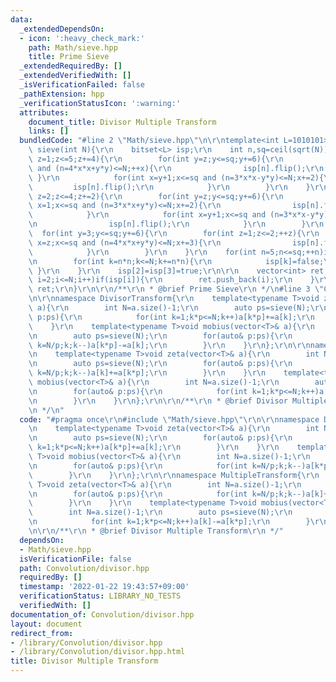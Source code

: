 ```yaml
---
data:
  _extendedDependsOn:
  - icon: ':heavy_check_mark:'
    path: Math/sieve.hpp
    title: Prime Sieve
  _extendedRequiredBy: []
  _extendedVerifiedWith: []
  _isVerificationFailed: false
  _pathExtension: hpp
  _verificationStatusIcon: ':warning:'
  attributes:
    document_title: Divisor Multiple Transform
    links: []
  bundledCode: "#line 2 \"Math/sieve.hpp\"\n\r\ntemplate<int L=1010101>vector<int>\
    \ sieve(int N){\r\n    bitset<L> isp;\r\n    int n,sq=ceil(sqrt(N));\r\n    for(int\
    \ z=1;z<=5;z+=4){\r\n        for(int y=z;y<=sq;y+=6){\r\n            for(int x=1;x<=sq\
    \ and (n=4*x*x+y*y)<=N;++x){\r\n                isp[n].flip();\r\n           \
    \ }\r\n            for(int x=y+1;x<=sq and (n=3*x*x-y*y)<=N;x+=2){\r\n       \
    \         isp[n].flip();\r\n            }\r\n        }\r\n    }\r\n    for(int\
    \ z=2;z<=4;z+=2){\r\n        for(int y=z;y<=sq;y+=6){\r\n            for (int\
    \ x=1;x<=sq and (n=3*x*x+y*y)<=N;x+=2){\r\n                isp[n].flip();\r\n\
    \            }\r\n            for(int x=y+1;x<=sq and (n=3*x*x-y*y)<=N;x+=2){\r\
    \n                isp[n].flip();\r\n            }\r\n        }\r\n    }\r\n  \
    \  for(int y=3;y<=sq;y+=6){\r\n        for(int z=1;z<=2;++z){\r\n            for(int\
    \ x=z;x<=sq and (n=4*x*x+y*y)<=N;x+=3){\r\n                isp[n].flip();\r\n\
    \            }\r\n        }\r\n    }\r\n    for(int n=5;n<=sq;++n)if(isp[n]){\r\
    \n        for(int k=n*n;k<=N;k+=n*n){\r\n            isp[k]=false;\r\n       \
    \ }\r\n    }\r\n    isp[2]=isp[3]=true;\r\n\r\n    vector<int> ret;\r\n    for(int\
    \ i=2;i<=N;i++)if(isp[i]){\r\n        ret.push_back(i);\r\n    }\r\n    return\
    \ ret;\r\n}\r\n\r\n/**\r\n * @brief Prime Sieve\r\n */\n#line 3 \"Convolution/divisor.hpp\"\
    \n\r\nnamespace DivisorTransform{\r\n    template<typename T>void zeta(vector<T>&\
    \ a){\r\n        int N=a.size()-1;\r\n        auto ps=sieve(N);\r\n        for(auto&\
    \ p:ps){\r\n            for(int k=1;k*p<=N;k++)a[k*p]+=a[k];\r\n        }\r\n\
    \    }\r\n    template<typename T>void mobius(vector<T>& a){\r\n        int N=a.size()-1;\r\
    \n        auto ps=sieve(N);\r\n        for(auto& p:ps){\r\n            for(int\
    \ k=N/p;k;k--)a[k*p]-=a[k];\r\n        }\r\n    }\r\n};\r\n\r\nnamespace MultipleTransform{\r\
    \n    template<typename T>void zeta(vector<T>& a){\r\n        int N=a.size()-1;\r\
    \n        auto ps=sieve(N);\r\n        for(auto& p:ps){\r\n            for(int\
    \ k=N/p;k;k--)a[k]+=a[k*p];\r\n        }\r\n    }\r\n    template<typename T>void\
    \ mobius(vector<T>& a){\r\n        int N=a.size()-1;\r\n        auto ps=sieve(N);\r\
    \n        for(auto& p:ps){\r\n            for(int k=1;k*p<=N;k++)a[k]-=a[k*p];\r\
    \n        }\r\n    }\r\n};\r\n\r\n/**\r\n * @brief Divisor Multiple Transform\r\
    \n */\n"
  code: "#pragma once\r\n#include \"Math/sieve.hpp\"\r\n\r\nnamespace DivisorTransform{\r\
    \n    template<typename T>void zeta(vector<T>& a){\r\n        int N=a.size()-1;\r\
    \n        auto ps=sieve(N);\r\n        for(auto& p:ps){\r\n            for(int\
    \ k=1;k*p<=N;k++)a[k*p]+=a[k];\r\n        }\r\n    }\r\n    template<typename\
    \ T>void mobius(vector<T>& a){\r\n        int N=a.size()-1;\r\n        auto ps=sieve(N);\r\
    \n        for(auto& p:ps){\r\n            for(int k=N/p;k;k--)a[k*p]-=a[k];\r\n\
    \        }\r\n    }\r\n};\r\n\r\nnamespace MultipleTransform{\r\n    template<typename\
    \ T>void zeta(vector<T>& a){\r\n        int N=a.size()-1;\r\n        auto ps=sieve(N);\r\
    \n        for(auto& p:ps){\r\n            for(int k=N/p;k;k--)a[k]+=a[k*p];\r\n\
    \        }\r\n    }\r\n    template<typename T>void mobius(vector<T>& a){\r\n\
    \        int N=a.size()-1;\r\n        auto ps=sieve(N);\r\n        for(auto& p:ps){\r\
    \n            for(int k=1;k*p<=N;k++)a[k]-=a[k*p];\r\n        }\r\n    }\r\n};\r\
    \n\r\n/**\r\n * @brief Divisor Multiple Transform\r\n */"
  dependsOn:
  - Math/sieve.hpp
  isVerificationFile: false
  path: Convolution/divisor.hpp
  requiredBy: []
  timestamp: '2022-01-22 19:43:57+09:00'
  verificationStatus: LIBRARY_NO_TESTS
  verifiedWith: []
documentation_of: Convolution/divisor.hpp
layout: document
redirect_from:
- /library/Convolution/divisor.hpp
- /library/Convolution/divisor.hpp.html
title: Divisor Multiple Transform
---
```


